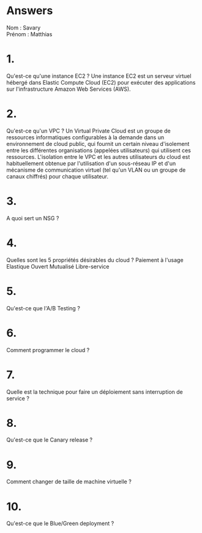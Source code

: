 # Answers

Nom : Savary  
Prénom : Matthias

# 1.
Qu'est-ce qu'une instance EC2 ?
Une instance EC2 est un serveur virtuel hébergé dans Elastic Compute Cloud (EC2) pour exécuter des applications sur l'infrastructure Amazon Web Services (AWS).


# 2.
Qu'est-ce qu'un VPC ?
Un Virtual Private Cloud est un groupe de ressources informatiques configurables à la demande dans un environnement de cloud public, qui fournit un certain niveau d'isolement entre les différentes organisations (appelées utilisateurs) qui utilisent ces ressources. L'isolation entre le VPC et les autres utilisateurs du cloud est habituellement obtenue par l'utilisation d'un sous-réseau IP et d'un mécanisme de communication virtuel (tel qu'un VLAN ou un groupe de canaux chiffrés) pour chaque utilisateur.
# 3.
A quoi sert un NSG ?

# 4.
Quelles sont les 5 propriétés désirables du cloud ?
Paiement à l'usage
Elastique
Ouvert
Mutualisé
Libre-service

# 5.
Qu'est-ce que l'A/B Testing ?

# 6.
Comment programmer le cloud ?

# 7.
Quelle est la technique pour faire un déploiement sans interruption de service ?

# 8.
Qu'est-ce que le Canary release ?

# 9.
Comment changer de taille de machine virtuelle ?

# 10.
Qu'est-ce que le Blue/Green deployment ?
